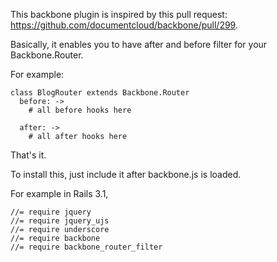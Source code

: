 This backbone plugin is inspired by this pull request: https://github.com/documentcloud/backbone/pull/299.

Basically, it enables you to have after and before filter for your Backbone.Router.

For example:

    class BlogRouter extends Backbone.Router
      before: ->
        # all before hooks here
    
      after: ->
        # all after hooks here

That's it.

To install this, just include it after backbone.js is loaded.

For example in Rails 3.1,

    //= require jquery
    //= require jquery_ujs
    //= require underscore
    //= require backbone
    //= require backbone_router_filter

